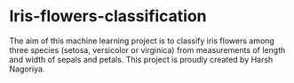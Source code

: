 # Iris-flowers-classification
The aim of this machine learning project is to classify iris flowers among three species (setosa, versicolor or virginica) from measurements of length and width of sepals and petals.
This project is proudly created by Harsh Nagoriya.
